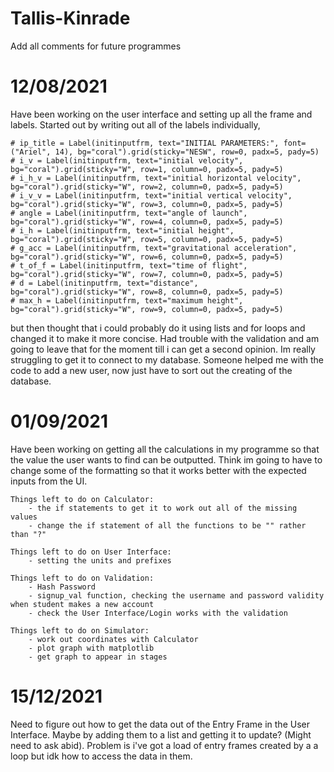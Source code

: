 # Tallis-Kinrade
Add all comments for future programmes


# 12/08/2021
Have been working on the user interface and setting up all the frame and labels. Started out by writing out all of the labels individually, 

    # ip_title = Label(initinputfrm, text="INITIAL PARAMETERS:", font=("Ariel", 14), bg="coral").grid(sticky="NESW", row=0, padx=5, pady=5)
    # i_v = Label(initinputfrm, text="initial velocity", bg="coral").grid(sticky="W", row=1, column=0, padx=5, pady=5)
    # i_h_v = Label(initinputfrm, text="initial horizontal velocity", bg="coral").grid(sticky="W", row=2, column=0, padx=5, pady=5)
    # i_v_v = Label(initinputfrm, text="initial vertical velocity", bg="coral").grid(sticky="W", row=3, column=0, padx=5, pady=5)
    # angle = Label(initinputfrm, text="angle of launch", bg="coral").grid(sticky="W", row=4, column=0, padx=5, pady=5)
    # i_h = Label(initinputfrm, text="initial height", bg="coral").grid(sticky="W", row=5, column=0, padx=5, pady=5)
    # g_acc = Label(initinputfrm, text="gravitational acceleration", bg="coral").grid(sticky="W", row=6, column=0, padx=5, pady=5)
    # t_of_f = Label(initinputfrm, text="time of flight", bg="coral").grid(sticky="W", row=7, column=0, padx=5, pady=5)
    # d = Label(initinputfrm, text="distance", bg="coral").grid(sticky="W", row=8, column=0, padx=5, pady=5)
    # max_h = Label(initinputfrm, text="maximum height", bg="coral").grid(sticky="W", row=9, column=0, padx=5, pady=5)
    
but then thought that i could probably do it using lists and for loops and changed it to make it more concise.
Had trouble with the validation and am going to leave that for the moment till i can get a second opinion. Im really struggling to get it to connect to my database.
Someone helped me with the code to add a new user, now just have to sort out the creating of the database.


# 01/09/2021
Have been working on getting all the calculations in my programme so that the value the user wants to find can be outputted. Think im going to have to change some of the formatting so that it works better with the expected inputs from the UI.
    
    Things left to do on Calculator:
        - the if statements to get it to work out all of the missing values
        - change the if statement of all the functions to be "" rather than "?"
    
    Things left to do on User Interface:
        - setting the units and prefixes
    
    Things left to do on Validation:
        - Hash Password
        - signup_val function, checking the username and password validity when student makes a new account
        - check the User Interface/Login works with the validation
    
    Things left to do on Simulator:
        - work out coordinates with Calculator
        - plot graph with matplotlib
        - get graph to appear in stages


# 15/12/2021
Need to figure out how to get the data out of the Entry Frame in the User Interface. Maybe by adding them to a list and getting it to update? (Might need to ask abid). Problem is i've got a load of entry frames created by a a loop but idk how to access the data in them.

